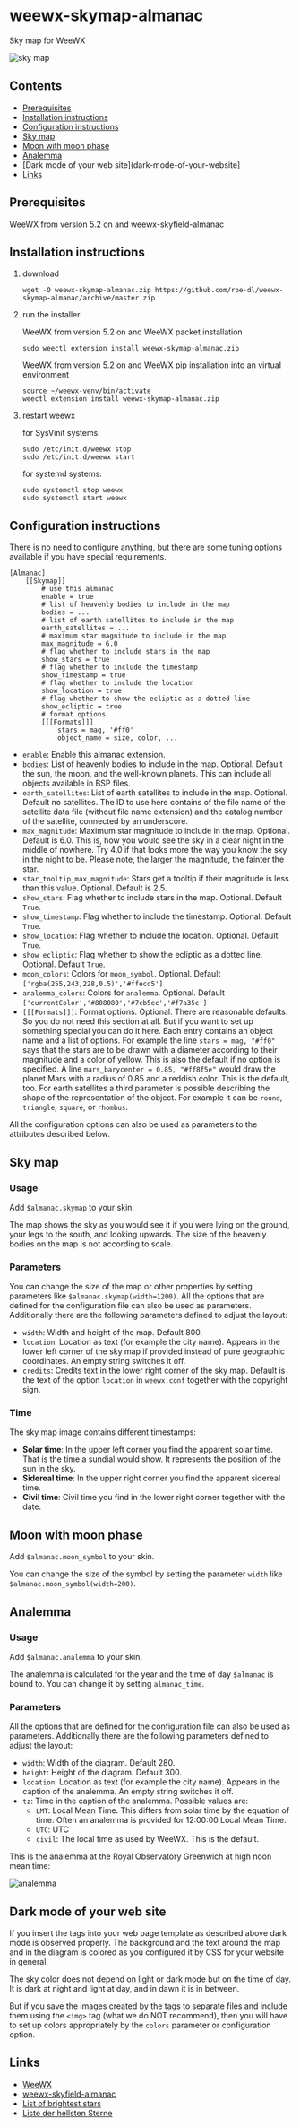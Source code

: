 # weewx-skymap-almanac
Sky map for WeeWX

![sky map](skymap.png)

## Contents

* [Prerequisites](#prerequisites)
* [Installation instructions](#installation-instructions)
* [Configuration instructions](#configuration-instructions)
* [Sky map](#sky-map)
* [Moon with moon phase](#moon-with-moon-phase)
* [Analemma](#analemma)
* [Dark mode of your web site](dark-mode-of-your-website]
* [Links](#links)

## Prerequisites

WeeWX from version 5.2 on and weewx-skyfield-almanac

## Installation instructions

1) download

   ```shell
   wget -O weewx-skymap-almanac.zip https://github.com/roe-dl/weewx-skymap-almanac/archive/master.zip
   ```

2) run the installer

   WeeWX from version 5.2 on and WeeWX packet installation

   ```shell
   sudo weectl extension install weewx-skymap-almanac.zip
   ```

   WeeWX from version 5.2 on and WeeWX pip installation into an virtual environment

   ```shell
   source ~/weewx-venv/bin/activate
   weectl extension install weewx-skymap-almanac.zip
   ```
   
3) restart weewx

   for SysVinit systems:

   ```shell
   sudo /etc/init.d/weewx stop
   sudo /etc/init.d/weewx start
   ```

   for systemd systems:

   ```shell
   sudo systemctl stop weewx
   sudo systemctl start weewx
   ```

## Configuration instructions

There is no need to configure anything, but there are some tuning options
available if you have special requirements.

```
[Almanac]
    [[Skymap]]
        # use this almanac
        enable = true
        # list of heavenly bodies to include in the map
        bodies = ...
        # list of earth satellites to include in the map
        earth_satellites = ...
        # maximum star magnitude to include in the map
        max_magnitude = 6.0
        # flag whether to include stars in the map
        show_stars = true
        # flag whether to include the timestamp
        show_timestamp = true
        # flag whether to include the location
        show_location = true
        # flag whether to show the ecliptic as a dotted line
        show_ecliptic = true
        # format options
        [[[Formats]]]
            stars = mag, '#ff0'
            object_name = size, color, ...
```

* `enable`: Enable this almanac extension.
* `bodies`: List of heavenly bodies to include in the map. Optional.
  Default the sun, the moon, and the well-known planets.
  This can include all objects available in BSP files.
* `earth_satellites`: List of earth satellites to include in the map.
  Optional. Default no satellites.
  The ID to use here contains of the file name of the
  satellite data file (without file name extension) and
  the catalog number of the satellite, connected by an underscore.
* `max_magnitude`: Maximum star magnitude to include in the map.
  Optional. Default is 6.0. This is, how you would see the sky
  in a clear night in the middle of nowhere. Try 4.0 if that
  looks more the way you know the sky in the night to be.
  Please note, the larger the magnitude, the fainter the star.
* `star_tooltip_max_magnitude`: Stars get a tooltip if their magnitude
  is less than this value. Optional. Default is 2.5. 
* `show_stars`: Flag whether to include stars in the map. Optional.
  Default `True`.
* `show_timestamp`: Flag whether to include the timestamp. Optional.
  Default `True`. 
* `show_location`: Flag whether to include the location. Optional.
  Default `True`.
* `show_ecliptic`: Flag whether to show the ecliptic as a dotted line.
  Optional. Default `True`.
* `moon_colors`: Colors for `moon_symbol`. Optional. Default
  `['rgba(255,243,228,0.5)','#ffecd5']`
* `analemma_colors`: Colors for `analemma`. Optional. Default
  `['currentColor','#808080','#7cb5ec','#f7a35c']`
* `[[[Formats]]]`: Format options. Optional.
  There are reasonable defaults. So you do not need this section at all.
  But if you want to set up something special you can do it here.
  Each entry contains an object name and a list of options. For example
  the line `stars = mag, "#ff0"` says that the stars are to be drawn
  with a diameter according to their magnitude and a color of yellow.
  This is also the default if no option is specified. A line 
  `mars_barycenter = 0.85, "#ff8f5e"` would draw the planet Mars
  with a radius of 0.85 and a reddish color. This is the default, too.
  For earth satellites a third parameter is possible describing the
  shape of the representation of the object. For example it can be
  `round`, `triangle`, `square`, or `rhombus`.

All the configuration options can also be used as parameters to the
attributes described below.

## Sky map

### Usage

Add `$almanac.skymap` to your skin.

The map shows the sky as you would see it if you were lying on the ground, 
your legs to the south, and looking upwards. The size of the heavenly bodies 
on the map is not according to scale.

### Parameters

You can change the size of the map or other properties by setting parameters
like `$almanac.skymap(width=1200)`. All the options that are defined for the 
configuration file can also be used as parameters. Additionally there are the 
following parameters defined to adjust the layout:

* `width`: Width and height of the map. Default 800.
* `location`: Location as text (for example the city name). Appears in the
  lower left corner of the sky map if provided instead of pure geographic
  coordinates. An empty string switches it off.
* `credits`: Credits text in the lower right corner of the sky map. Default
  is the text of the option `location` in `weewx.conf` together with the
  copyright sign.

### Time

The sky map image contains different timestamps:

* **Solar time**: In the upper left corner you find the apparent solar time.
  That is the time a sundial would show. It represents the position of the
  sun in the sky.
* **Sidereal time**: In the upper right corner you find the apparent 
  sidereal time. 
* **Civil time**: Civil time you find in the lower right corner together
  with the date.

## Moon with moon phase

Add `$almanac.moon_symbol` to your skin.

You can change the size of the symbol by setting the parameter `width` like
`$almanac.moon_symbol(width=200)`.

## Analemma

### Usage

Add `$almanac.analemma` to your skin.

The analemma is calculated for the year and the time of day `$almanac` is 
bound to. You can change it by setting `almanac_time`.

### Parameters

All the options that are defined for the configuration file can also be
used as parameters. Additionally there are the following parameters
defined to adjust the layout:

* `width`: Width of the diagram. Default 280.
* `height`: Height of the diagram. Default 300.
* `location`: Location as text (for example the city name). Appears in the 
  caption of the analemma. An empty string switches it off.
* `tz`: Time in the caption of the analemma. Possible values are:
  * `LMT`: Local Mean Time. This differs from solar time by the equation 
    of time. Often an analemma is provided for 12:00:00 Local Mean Time.
  * `UTC`: UTC
  * `civil`: The local time as used by WeeWX. This is the default.

This is the analemma at the Royal Observatory Greenwich at high noon mean
time:

![analemma](analemma.png)

## Dark mode of your web site

If you insert the tags into your web page template as described above dark
mode is observed properly. The background and the text around the map and in
the diagram is colored as you configured it by CSS for your website in
general.

The sky color does not depend on light or dark mode but on the time of day.
It is dark at night and light at day, and in dawn it is in between.

But if you save the images created by the tags to separate files and
include them using the `<img>` tag (what we do NOT recommend), then you will 
have to set up colors appropriately by the `colors` parameter or
configuration option.

## Links

* [WeeWX](https://weewx.com)
* [weewx-skyfield-almanac](https://github.com/roe-dl/weewx-skyfield-almanac)
* [List of brightest stars](https://en.wikipedia.org/wiki/List_of_brightest_stars)
* [Liste der hellsten Sterne](https://de.wikipedia.org/wiki/Liste_der_hellsten_Sterne)
